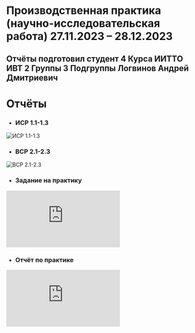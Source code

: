 # 	Производственная практика (научно-исследовательская работа) 27.11.2023 – 28.12.2023
## Отчёты подготовил студент 4 Курса ИИТТО ИВТ 2 Группы 3 Подгруппы Логвинов Андрей Дмитриевич

# **Отчёты**
* ### **ИСР 1.1-1.3** 
![ИСР 1.1-1.3]([https://decodeit.ru/image.php?type=qr&value=https%3A%2F%2Fgit.herzen.spb.ru%2F201910%2Fpraktos_rgpu_2023_vii_sem%2Fblob%2Fmaster%2FISR_1.1-1.3.pdf](https://github.com/logwinow/ivt-2-3-7/blob/main/%D0%98%D0%A1%D0%A0%201.1-1.3.pdf))
* ### **ВСР 2.1-2.3** 
![ВСР 2.1-2.3](https://api.qrcode-monkey.com/tmp/14e641e45a3534b4ca658586ccaa810e.svg?1703737884375)

* ### **Задание на практику** 
![Задание на практику](https://decodeit.ru/image.php?type=qr&value=https%3A%2F%2Fgithub.com%2Flogwinow%2Fivt-2-3-7%2Fblob%2Fmain%2F%25D0%25B7%25D0%25B0%25D0%25B4%25D0%25B0%25D0%25BD%25D0%25B8%25D0%25B5_%25D0%259D%25D0%2598%25D0%25A0.pdf)

* ### **Отчёт по практике** 
![Отчёт о практике](https://decodeit.ru/image.php?type=qr&value=https%3A%2F%2Fgithub.com%2Flogwinow%2Fivt-2-3-7%2Fblob%2Fmain%2F%25D0%25BE%25D1%2582%25D1%2587%25D0%25B5%25D1%2582_%25D0%259D%25D0%2598%25D0%25A0.pdf)

